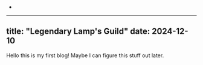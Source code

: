 + ```yaml
 ---
 title: "Legendary Lamp's Guild"
 date: 2024-12-10
 ---

 Hello this is my first blog!
 Maybe I can figure this stuff out later.

